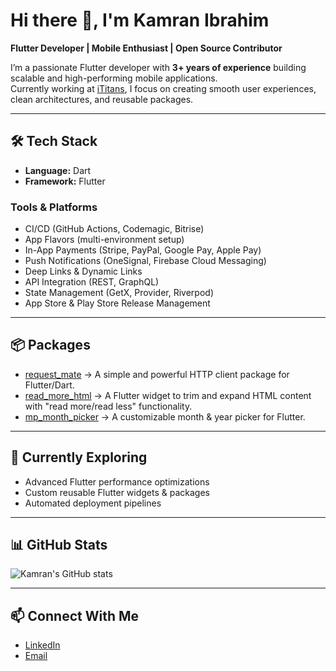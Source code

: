 # Hi there 👋, I'm Kamran Ibrahim

**Flutter Developer | Mobile Enthusiast | Open Source Contributor**

I’m a passionate Flutter developer with **3+ years of experience** building scalable and high-performing mobile applications.  
Currently working at [iTitans](https://ititans.com), I focus on creating smooth user experiences, clean architectures, and reusable packages.

---

## 🛠️ Tech Stack
- **Language:** Dart  
- **Framework:** Flutter  

### Tools & Platforms
- CI/CD (GitHub Actions, Codemagic, Bitrise)  
- App Flavors (multi-environment setup)  
- In-App Payments (Stripe, PayPal, Google Pay, Apple Pay)  
- Push Notifications (OneSignal, Firebase Cloud Messaging)  
- Deep Links & Dynamic Links  
- API Integration (REST, GraphQL)  
- State Management (GetX, Provider, Riverpod)  
- App Store & Play Store Release Management  

---

## 📦 Packages
- [request_mate](https://pub.dev/packages/request_mate) → A simple and powerful HTTP client package for Flutter/Dart.
- [read_more_html](https://pub.dev/packages/read_more_html) → A Flutter widget to trim and expand HTML content with "read more/read less" functionality.  
- [mp_month_picker](https://pub.dev/packages/mp_month_picker) → A customizable month & year picker for Flutter.  

---

## 🌱 Currently Exploring
- Advanced Flutter performance optimizations  
- Custom reusable Flutter widgets & packages  
- Automated deployment pipelines  

---

## 📊 GitHub Stats
![Kamran's GitHub stats](https://github-readme-stats.vercel.app/api?username=kamran-ibrahim&show_icons=true&theme=radical)

---

## 📫 Connect With Me
- [LinkedIn](https://www.linkedin.com/in/kamran-ibrahim-052714246/)  
- [Email](mailto:youremail@example.com)  

